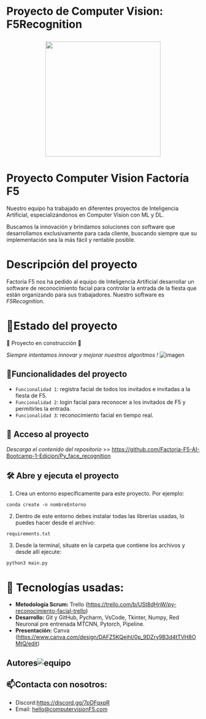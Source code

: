 <h1 align="center">
  <p align="left">Proyecto de Computer Vision: F5Recognition</p>
  <img align="center" width="300" height="300" src="https://user-images.githubusercontent.com/108665441/217483255-1d0f97e5-25b4-4d7b-b6f6-8bbb0057a432.png">
</h1>

# Proyecto Computer Vision Factoría F5
Nuestro equipo ha trabajado en diferentes proyectos de Inteligencia Artificial, especializándonos en Computer Vision con ML y DL. 

Buscamos la innovación y brindamos soluciones con software que desarrollamos exclusivamente para cada cliente, buscando siempre que su implementación sea la más fácil y rentable posible.

# Descripción del proyecto 
Factoría F5 nos ha pedido al equipo de Inteligencia Artificial desarrollar un software de reconocimiento facial para controlar la entrada de la fiesta que están organizando para sus trabajadores. Nuestro software es *F5Recognition*.

# :mechanical_arm:Estado del proyecto
:construction: Proyecto en construcción :construction:

*Siempre intentamos innovar y mejorar nuestros algoritmos !*
![imagen](https://user-images.githubusercontent.com/108665441/217483671-7832066e-e9ff-4156-ab51-f97c6930b749.png)

## :hammer:Funcionalidades del proyecto

- `Funcionalidad 1`: registra facial de todos los invitados e invitadas a la fiesta de  F5.
- `Funcionalidad 2`: login facial para reconocer a los invitados de F5 y permitirles la entrada.
- `Funcionalidad 3`: reconocimiento facial en tiempo real.

## 📁 Acceso al proyecto

*Descarga el contenido del repositorio* >> https://github.com/Factoria-F5-AI-Bootcamp-1-Edicion/Py_face_recognition

## 🛠️ Abre y ejecuta el proyecto

1. Crea un entorno específicamente para este proyecto. Por ejemplo: 
```
conda create -n nombreEntorno
```
2. Dentro de este entorno debes instalar todas las librerías usadas, lo puedes hacer desde el archivo:
```
requirements.txt
```
3. Desde la terminal, situate en la carpeta que contiene los archivos y desde allí ejecute:
```
python3 main.py
```

# :wrench: Tecnologías usadas:

   - **Metodología Scrum:** Trello (https://trello.com/b/USt8dHnW/py-reconocimiento-facial-trello)
   - **Desarrollo:** Git y GitHub, Pycharm, VsCode, Tkinter, Numpy, Red Neuronal pre entrenada MTCNN, Pytorch, Pipeline.
   - **Presentación:** Canva (https://www.canva.com/design/DAFZ5KQejhI/0p_9DZry9B3d4tTVH8OMtQ/edit) 


## Autores![equipo](https://user-images.githubusercontent.com/108665291/207284142-daa21e46-24a1-4c1a-b799-57114fccd1db.png)

## :mailbox:Contacta con nosotros:
- Discord:https://discord.gg/7pDFqxpR
- Email: hello@computervisionF5.com
